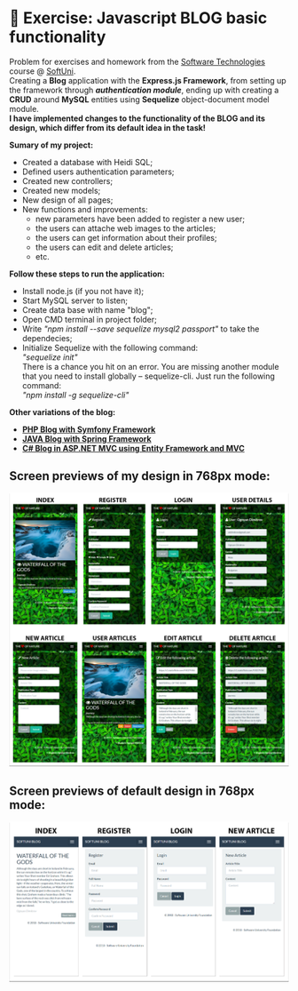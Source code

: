 # :triangular_ruler: Exercise: Javascript BLOG basic functionality

Problem for exercises and homework from the [Software Technologies](https://github.com/OgnyanDD/Software-Technologies) course @ [SoftUni](https://softuni.bg/).<br/>
Creating a **Blog** application with the **Express.js Framework**, from setting up the framework through ***authentication module***, ending up with creating a **CRUD** around **MySQL** entities using **Sequelize** object-document model module.<br/>
**I have implemented changes to the functionality of the BLOG and its design, which differ from its default idea in the task!**<br/>

**Sumary of my project:**
* Created a database with Heidi SQL;
* Defined users authentication parameters;
* Created new controllers;
* Created new models;
* New design of all pages;
* New functions and improvements:
  - new parameters have been added to register a new user;
  - the users can attache web images to the articles;
  - the users can get information about their profiles;
  - the users can edit and delete articles;
  - etc.<br/>
  
**Follow these steps to run the application:**
- Install node.js (if you not have it);
- Start MySQL server to listen;
- Create data base with name "blog";
- Open CMD terminal in project folder;
- Write *"npm install --save sequelize mysql2 passport"* to take the dependecies;<br/>
- Initialize Sequelize with the following command:<br/>
*"sequelize init"*<br/>
There is a chance you hit on an error. You are missing another module that you need to install globally – sequelize-cli. Just run the following command:<br/>
*"npm install -g sequelize-cli"*<br/>

**Other variations of the blog:**
* [**PHP Blog with Symfony Framework**](https://github.com/OgnyanDD/Software-Technologies/tree/master/TF19.%20PHP%20BLOG%20BASIC%20FUNCTIONALITY%20-%20EX%20(BLOG))
* [**JAVA Blog with Spring Framework**](https://github.com/OgnyanDD/Software-Technologies/tree/master/TF25.%20JAVA%20BLOG%20BASIC%20FUNCTIONALITY%20-%20EX%20(BLOG))
* [**C# Blog in ASP.NET MVC using Entity Framework and MVC**](https://github.com/OgnyanDD/Software-Technologies/tree/master/TF29.%20CSHARP%20BLOG%20BASIC%20FUNCTIONALITY%20-%20EX%20(BLOG))

## Screen previews of my design in 768px mode:
![My Design](https://github.com/OgnyanDD/Web-Blog/blob/master/pic's/MyDesign.png)
<br/>
## Screen previews of default design in 768px mode:
![Default Design](https://github.com/OgnyanDD/Web-Blog/blob/master/pic's/DefaultDesign.png)

